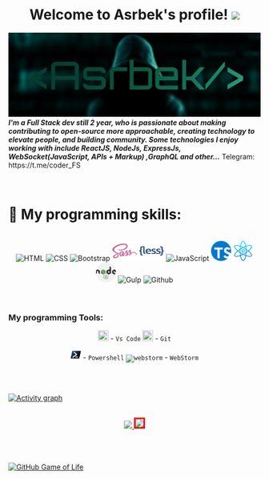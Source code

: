 <h1 align="center" style="font-weight:700;">
  <b> Welcome to Asrbek's profile! </b>
  <img src="https://media.giphy.com/media/hvRJCLFzcasrR4ia7z/giphy.gif" width="28">
</h1>

<img src="./file/1.jpg" alt="banner that says Asrbek - Frontend developer, content creator and community organizer alongside a cartoon illustration of Asrbek">
<i><b>I'm a Full Stack dev still 2 year, who is passionate about making contributing to open-source more approachable, creating technology to elevate people, and building community. Some technologies I enjoy working with include ReactJS, NodeJs, ExpressJs, WebSocket(JavaScript, APIs + Markup) ,GraphQL and other...</b></i>
Telegram: https://t.me/coder_FS
<br/>
<br/>
<br/>
<h1 align="start">
🤹 My programming <b>skills: </b>
</h1>
<br/>
<div style="display: inline_block" align="center">
  <img alt="HTML" height="40" width="50" src="https://cdn.jsdelivr.net/gh/devicons/devicon/icons/html5/html5-original.svg">
  
  <img alt="CSS" height="40" width="50" src="https://cdn.jsdelivr.net/gh/devicons/devicon/icons/css3/css3-original.svg">
  
  <img alt="Bootstrap" height="40" width="50" src="https://cdn.jsdelivr.net/gh/devicons/devicon/icons/bootstrap/bootstrap-original.svg">
  
  <img  alt="SASS" height="40" width="50" src="https://github.com/devicons/devicon/blob/v2.14.0/icons/sass/sass-original.svg">
  
  <img alt="SCSS" height="40" width="50" src="https://github.com/devicons/devicon/blob/v2.14.0/icons/less/less-plain-wordmark.svg">
  
  <img alt="JavaScript" height="40" width="50" src="https://cdn.jsdelivr.net/gh/devicons/devicon/icons/javascript/javascript-original.svg">
  
  <img alt="typescript" height="40" width="40" src="./file/typescript.png">
  <img alt="typescript" height="40" width="40" src="./file/atom.png">
  <img alt="node" height="40" width="40" src="./file/nodejs.png">
  
  <img alt="Gulp" height="40" width="50" src="https://cdn.jsdelivr.net/gh/devicons/devicon/icons/gulp/gulp-plain.svg">
  
  <img alt="Github" height="40" width="50" src="https://cdn.jsdelivr.net/gh/devicons/devicon/icons/github/github-original.svg">
</div>

<br>
<br>
<h3 align="start">
My programming <b>Tools: </b>
</h3>
<center> 
  

<code><img src="https://github.com/tomchen/stack-icons/blob/master/logos/visual-studio-code.svg" width="21px" height="21px"></code> - `Vs Code` 
<code><img src="https://github.com/tomchen/stack-icons/blob/master/logos/git-icon.svg"           width="21px" height="21px"></code> - `Git` 

<code><img alt="terminal" src="https://raw.githubusercontent.com/github/explore/80688e429a7d4ef2fca1e82350fe8e3517d3494d/topics/powershell/powershell.png" width="21px" height="21px"></code> - `Powershell` 
<code><img alt="webstorm" src="https://upload.wikimedia.org/wikipedia/commons/thumb/c/c0/WebStorm_Icon.svg/1200px-WebStorm_Icon.svg.png" width="21px" height="21px"></code> - `WebStorm` 
</center>
<br>

<br>

[![Activity graph](https://activity-graph.herokuapp.com/graph?username=AsrbekCoder&bg_color=000000&color=36bcf7&line=36bcf7&point=ffffff&area=true&hide_border=true)](https://github.com/AsrbekCoder)

<br>
<div align="center">
  <a href="https://github.com/AsrbekCoder">
  <img height="180em" src="https://github-readme-stats.vercel.app/api?username=AsrbekCoder&show_icons=true&theme=dark&include_all_commits=true&count_private=true"/>
  <img height="180em" style="border:3px solid red;"src="https://github-readme-stats.vercel.app/api/top-langs/?username=AsrbekCoder&layout=compact&langs_count=7&theme=dark"/>
</div>

<br/>
<br/>
<br/>

[![GitHub Game of Life](https://github4life.herokuapp.com/AsrbekCoder.gif?z=6)](https://github4life.herokuapp.com/AsrbekCoder)

<br/>
<br/>
